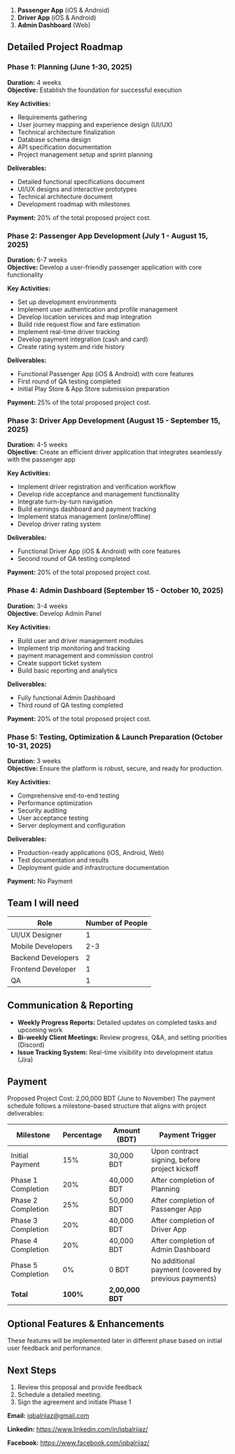 1. **Passenger App** (iOS & Android)
2. **Driver App** (iOS & Android)
3. **Admin Dashboard** (Web)

## Detailed Project Roadmap

### Phase 1: Planning (June 1-30, 2025)
**Duration:** 4 weeks  
**Objective:** Establish the foundation for successful execution

**Key Activities:**
- Requirements gathering
- User journey mapping and experience design (UI/UX)
- Technical architecture finalization
- Database schema design
- API specification documentation
- Project management setup and sprint planning

**Deliverables:**
- Detailed functional specifications document
- UI/UX designs and interactive prototypes
- Technical architecture document
- Development roadmap with milestones

**Payment:** 20% of the total proposed project cost.

### Phase 2: Passenger App Development (July 1 - August 15, 2025)
**Duration:** 6-7 weeks  
**Objective:** Develop a user-friendly passenger application with core functionality

**Key Activities:**
- Set up development environments
- Implement user authentication and profile management
- Develop location services and map integration
- Build ride request flow and fare estimation
- Implement real-time driver tracking
- Develop payment integration (cash and card)
- Create rating system and ride history

**Deliverables:**
- Functional Passenger App (iOS & Android) with core features
- First round of QA testing completed
- Initial Play Store & App Store submission preparation

**Payment:** 25% of the total proposed project cost.

### Phase 3: Driver App Development (August 15 - September 15, 2025)
**Duration:** 4-5 weeks  
**Objective:** Create an efficient driver application that integrates seamlessly with the passenger app

**Key Activities:**
- Implement driver registration and verification workflow
- Develop ride acceptance and management functionality
- Integrate turn-by-turn navigation
- Build earnings dashboard and payment tracking
- Implement status management (online/offline)
- Develop driver rating system

**Deliverables:**
- Functional Driver App (iOS & Android) with core features
- Second round of QA testing completed

**Payment:** 20% of the total proposed project cost.

### Phase 4: Admin Dashboard  (September 15 - October 10, 2025)
**Duration:** 3-4 weeks  
**Objective:** Develop Admin Panel

**Key Activities:**
- Build user and driver management modules
- Implement trip monitoring and tracking
- payment management and commission control
- Create support ticket system
- Build basic reporting and analytics

**Deliverables:**
- Fully functional Admin Dashboard
- Third round of QA testing completed

**Payment:** 20% of the total proposed project cost.

### Phase 5: Testing, Optimization & Launch Preparation (October 10-31, 2025)
**Duration:** 3 weeks  
**Objective:** Ensure the platform is robust, secure, and ready for production.

**Key Activities:**
- Comprehensive end-to-end testing
- Performance optimization
- Security auditing
- User acceptance testing
- Server deployment and configuration

**Deliverables:**
- Production-ready applications (iOS, Android, Web)
- Test documentation and results
- Deployment guide and infrastructure documentation

**Payment:** No Payment

## Team I will need

| Role | Number of People |
|------|---------------------|
| UI/UX Designer | 1 |
| Mobile Developers | 2-3 |
| Backend Developers | 2 |
| Frontend Developer | 1 |
| QA | 1 |

## Communication & Reporting

- **Weekly Progress Reports:** Detailed updates on completed tasks and upcoming work
- **Bi-weekly Client Meetings:** Review progress, Q&A, and setting priorities (Discord)
- **Issue Tracking System:** Real-time visibility into development status  (Jira)


## Payment

Proposed Project Cost: 2,00,000 BDT (June to November)
The payment schedule follows a milestone-based structure that aligns with project deliverables:

| Milestone | Percentage | Amount (BDT) | Payment Trigger |
|-----------|------------|--------------|----------------|
| Initial Payment | 15% | 30,000 BDT | Upon contract signing, before project kickoff |
| Phase 1 Completion | 20% | 40,000 BDT | After completion of Planning |
| Phase 2 Completion | 25% | 50,000 BDT | After completion of Passenger App |
| Phase 3 Completion | 20% | 40,000 BDT | After completion of Driver App |
| Phase 4 Completion | 20% | 40,000 BDT | After completion of Admin Dashboard |
| Phase 5 Completion | 0% | 0 BDT | No additional payment (covered by previous payments) |
| **Total** | **100%** | **2,00,000 BDT** | |

## Optional Features & Enhancements

These features will be implemented later in different phase based on initial user feedback and performance.

## Next Steps

1. Review this proposal and provide feedback
2. Schedule a detailed meeting.
4. Sign the agreement and initiate Phase 1

**Email:** iqbalriiaz@gmail.com  

**Linkedin:** https://www.linkedin.com/in/iqbalriiaz/

**Facebook:** https://www.facebook.com/iqbalriiaz/
